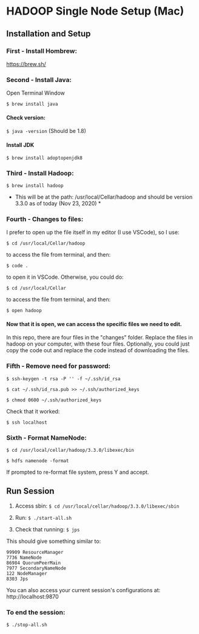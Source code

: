 # HADOOP Single Node Setup (Mac)

## Installation and Setup

### First - Install Hombrew:
https://brew.sh/



### Second - Install Java:

Open Terminal Window

`$ brew install java`

#### Check version: 

`$ java -version` 
(Should be 1.8)

#### Install JDK

`$ brew install adoptopenjdk8`

### Third - Install Hadoop:

`$ brew install hadoop`

* This will be at the path: /usr/local/Cellar/hadoop and should be version 3.3.0 as of today (Nov 23, 2020) *

### Fourth - Changes to files:

I prefer to open up the file itself in my editor (I use VSCode), so I use:

`$ cd /usr/local/Cellar/hadoop`

to access the file from terminal, and then:

`$ code .`

to open it in VSCode. Otherwise, you could do:

`$ cd /usr/local/Cellar`

to access the file from terminal, and then:

`$ open hadoop`

#### Now that it is open, we can access the specific files we need to edit.

In this repo, there are four files in the "changes" folder. Replace the files in hadoop on your computer, with these four files. Optionally, you could just copy the code out and replace the code instead of downloading the files.

### Fifth - Remove need for password:

`$ ssh-keygen -t rsa -P '' -f ~/.ssh/id_rsa`

`$ cat ~/.ssh/id_rsa.pub >> ~/.ssh/authorized_keys`

`$ chmod 0600 ~/.ssh/authorized_keys`

Check that it worked: 

`$ ssh localhost`

### Sixth - Format NameNode:

`$ cd /usr/local/cellar/hadoop/3.3.0/libexec/bin`

`$ hdfs namenode -format`

If prompted to re-format file system, press Y and accept.

## Run Session

1. Access sbin: `$ cd /usr/local/cellar/hadoop/3.3.0/libexec/sbin`

2. Run: `$ ./start-all.sh`

3. Check that running: `$ jps`

This should give something similar to:
```
99909 ResourceManager
7736 NameNode
86984 QuorumPeerMain
7977 SecondaryNameNode
122 NodeManager
8303 Jps
```

You can also access your current session's configurations at: http://localhost:9870


### To end the session:

`$ ./stop-all.sh`

